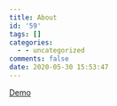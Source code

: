 ```yaml
---
title: About
id: '59'
tags: []
categories:
  - - uncategorized
comments: false
date: 2020-05-30 15:53:47
---
```


 [Demo](https://demo.ristw.dev)